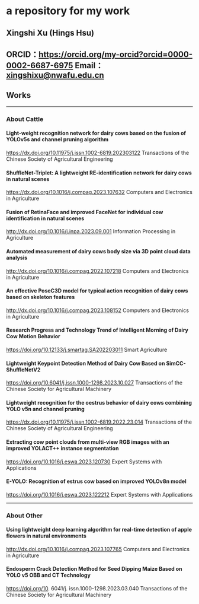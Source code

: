 # a repository for my work
Xingshi Xu (Hings Hsu) 
----------
ORCID：https://orcid.org/my-orcid?orcid=0000-0002-6687-6975
Email：xingshixu@nwafu.edu.cn
----------
## Works
----------
### About Cattle
#### Light-weight recognition network for dairy cows based on the fusion of YOLOv5s and channel pruning algorithm
https://dx.doi.org/10.11975/j.issn.1002-6819.202303122
Transactions of the Chinese Society of Agricultural Engineering

#### ShuffleNet-Triplet: A lightweight RE-identification network for dairy cows in natural scenes
https://dx.doi.org/10.1016/j.compag.2023.107632
Computers and Electronics in Agriculture

#### Fusion of RetinaFace and improved FaceNet for individual cow identification in natural scenes
http://dx.doi.org/10.1016/j.inpa.2023.09.001
Information Processing in Agriculture

#### Automated measurement of dairy cows body size via 3D point cloud data analysis
http://dx.doi.org/10.1016/j.compag.2022.107218
Computers and Electronics in Agriculture

#### An effective PoseC3D model for typical action recognition of dairy cows based on skeleton features
http://dx.doi.org/10.1016/j.compag.2023.108152
Computers and Electronics in Agriculture

#### Research Progress and Technology Trend of Intelligent Morning of Dairy Cow Motion Behavior
https://doi.org/10.12133/j.smartag.SA202203011
Smart Agriculture

#### Lightweight Keypoint Detection Method of Dairy Cow Based on SimCC-ShuffleNetV2
https://doi.org/10.6041/j.issn.1000-1298.2023.10.027
Transactions of the Chinese Society for Agricultural Machinery

#### Lightweight recognition for the oestrus behavior of dairy cows combining YOLO v5n and channel pruning
https://dx.doi.org/10.11975/j.issn.1002-6819.2022.23.014
Transactions of the Chinese Society of Agricultural Engineering

#### Extracting cow point clouds from multi-view RGB images with an improved YOLACT++ instance segmentation
https://doi.org/10.1016/j.eswa.2023.120730
Expert Systems with Applications

#### E-YOLO: Recognition of estrus cow based on improved YOLOv8n model
https://doi.org/10.1016/j.eswa.2023.122212
Expert Systems with Applications

---------
### About Other
#### Using lightweight deep learning algorithm for real-time detection of apple flowers in natural environments
http://dx.doi.org/10.1016/j.compag.2023.107765
Computers and Electronics in Agriculture

#### Endosperm Crack Detection Method for Seed Dipping Maize Based on YOLO v5 OBB and CT Technology
https://doi.org/10. 6041/j. issn.1000-1298.2023.03.040
Transactions of the Chinese Society for Agricultural Machinery


